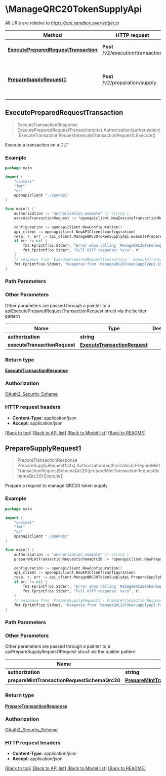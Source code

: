 # \ManageQRC20TokenSupplyApi

All URIs are relative to *https://api.sandbox.overledger.io*

Method | HTTP request | Description
------------- | ------------- | -------------
[**ExecutePreparedRequestTransaction**](ManageQRC20TokenSupplyApi.md#ExecutePreparedRequestTransaction) | **Post** /v2/execution/transaction | Execute a transaction on a DLT
[**PrepareSupplyRequest1**](ManageQRC20TokenSupplyApi.md#PrepareSupplyRequest1) | **Post** /v2/preparation/supply | Prepare a request to manage QRC20 token supply



## ExecutePreparedRequestTransaction

> ExecuteTransactionResponse ExecutePreparedRequestTransaction(ctx).Authorization(authorization).ExecuteTransactionRequest(executeTransactionRequest).Execute()

Execute a transaction on a DLT



### Example

```go
package main

import (
    "context"
    "fmt"
    "os"
    openapiclient "./openapi"
)

func main() {
    authorization := "authorization_example" // string | 
    executeTransactionRequest := *openapiclient.NewExecuteTransactionRequest("RequestId_example") // ExecuteTransactionRequest | 

    configuration := openapiclient.NewConfiguration()
    api_client := openapiclient.NewAPIClient(configuration)
    resp, r, err := api_client.ManageQRC20TokenSupplyApi.ExecutePreparedRequestTransaction(context.Background()).Authorization(authorization).ExecuteTransactionRequest(executeTransactionRequest).Execute()
    if err != nil {
        fmt.Fprintf(os.Stderr, "Error when calling `ManageQRC20TokenSupplyApi.ExecutePreparedRequestTransaction``: %v\n", err)
        fmt.Fprintf(os.Stderr, "Full HTTP response: %v\n", r)
    }
    // response from `ExecutePreparedRequestTransaction`: ExecuteTransactionResponse
    fmt.Fprintf(os.Stdout, "Response from `ManageQRC20TokenSupplyApi.ExecutePreparedRequestTransaction`: %v\n", resp)
}
```

### Path Parameters



### Other Parameters

Other parameters are passed through a pointer to a apiExecutePreparedRequestTransactionRequest struct via the builder pattern


Name | Type | Description  | Notes
------------- | ------------- | ------------- | -------------
 **authorization** | **string** |  | 
 **executeTransactionRequest** | [**ExecuteTransactionRequest**](ExecuteTransactionRequest.md) |  | 

### Return type

[**ExecuteTransactionResponse**](ExecuteTransactionResponse.md)

### Authorization

[OAuth2_Security_Scheme](../README.md#OAuth2_Security_Scheme)

### HTTP request headers

- **Content-Type**: application/json
- **Accept**: application/json

[[Back to top]](#) [[Back to API list]](../README.md#documentation-for-api-endpoints)
[[Back to Model list]](../README.md#documentation-for-models)
[[Back to README]](../README.md)


## PrepareSupplyRequest1

> PrepareTransactionResponse PrepareSupplyRequest1(ctx).Authorization(authorization).PrepareMintTransactionRequestSchemaQrc20(prepareMintTransactionRequestSchemaQrc20).Execute()

Prepare a request to manage QRC20 token supply



### Example

```go
package main

import (
    "context"
    "fmt"
    "os"
    openapiclient "./openapi"
)

func main() {
    authorization := "authorization_example" // string | 
    prepareMintTransactionRequestSchemaQrc20 := *openapiclient.NewPrepareMintTransactionRequestSchemaQrc20(*openapiclient.NewLocation("Technology_example", "Network_example"), "Type_example", "Urgency_example") // PrepareMintTransactionRequestSchemaQrc20 | 

    configuration := openapiclient.NewConfiguration()
    api_client := openapiclient.NewAPIClient(configuration)
    resp, r, err := api_client.ManageQRC20TokenSupplyApi.PrepareSupplyRequest1(context.Background()).Authorization(authorization).PrepareMintTransactionRequestSchemaQrc20(prepareMintTransactionRequestSchemaQrc20).Execute()
    if err != nil {
        fmt.Fprintf(os.Stderr, "Error when calling `ManageQRC20TokenSupplyApi.PrepareSupplyRequest1``: %v\n", err)
        fmt.Fprintf(os.Stderr, "Full HTTP response: %v\n", r)
    }
    // response from `PrepareSupplyRequest1`: PrepareTransactionResponse
    fmt.Fprintf(os.Stdout, "Response from `ManageQRC20TokenSupplyApi.PrepareSupplyRequest1`: %v\n", resp)
}
```

### Path Parameters



### Other Parameters

Other parameters are passed through a pointer to a apiPrepareSupplyRequest1Request struct via the builder pattern


Name | Type | Description  | Notes
------------- | ------------- | ------------- | -------------
 **authorization** | **string** |  | 
 **prepareMintTransactionRequestSchemaQrc20** | [**PrepareMintTransactionRequestSchemaQrc20**](PrepareMintTransactionRequestSchemaQrc20.md) |  | 

### Return type

[**PrepareTransactionResponse**](PrepareTransactionResponse.md)

### Authorization

[OAuth2_Security_Scheme](../README.md#OAuth2_Security_Scheme)

### HTTP request headers

- **Content-Type**: application/json
- **Accept**: application/json

[[Back to top]](#) [[Back to API list]](../README.md#documentation-for-api-endpoints)
[[Back to Model list]](../README.md#documentation-for-models)
[[Back to README]](../README.md)

